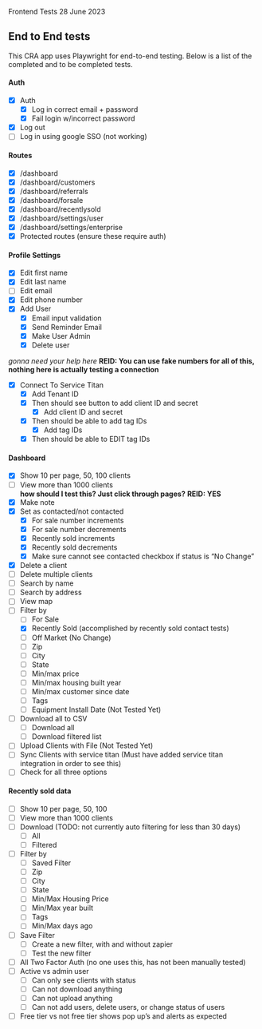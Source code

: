 Frontend Tests 28 June 2023

## End to End tests
 
 This CRA app uses Playwright for end-to-end testing.  Below is a list of the completed and to be completed tests.

#### Auth

- [x] Auth
  - [x] Log in correct email + password
  - [x] Fail login w/incorrect password 
- [x] Log out
- [ ] Log in using google SSO (not working)

#### Routes
- [x] /dashboard
- [x] /dashboard/customers
- [x] /dashboard/referrals
- [x] /dashboard/forsale
- [x] /dashboard/recentlysold
- [x] /dashboard/settings/user
- [x] /dashboard/settings/enterprise
- [x] Protected routes (ensure these require auth)

#### Profile Settings

- [x] Edit first name
- [x] Edit last name
- [ ] Edit email
- [x] Edit phone number
- [x] Add User
  - [x] Email input validation
  - [x] Send Reminder Email
  - [x] Make User Admin
  - [x] Delete user

*gonna need your help here*
**REID: You can use fake numbers for all of this, nothing here is actually testing a connection**
- [x] Connect To Service Titan
  - [x] Add Tenant ID
  - [x] Then should see button to add client ID and secret
    - [x] Add client ID and secret
  - [x] Then should be able to add tag IDs
    - [x] Add tag IDs
  - [x] Then should be able to EDIT tag IDs

#### Dashboard

- [x] Show 10 per page, 50, 100 clients
- [ ] View more than 1000 clients  
**how should I test this?  Just click through pages?** 
**REID: YES**
- [x] Make note
- [x] Set as contacted/not contacted
  - [x] For sale number increments
  - [x] For sale number decrements
  - [x] Recently sold increments
  - [x] Recently sold decrements
  - [x] Make sure cannot see contacted checkbox if status is “No Change”
- [x] Delete a client
- [ ] Delete multiple clients
- [ ] Search by name
- [ ] Search by address
- [ ] View map
- [ ] Filter by
  - [ ] For Sale
  - [x] Recently Sold (accomplished by recently sold contact tests)
  - [ ] Off Market (No Change)
  - [ ] Zip
  - [ ] City
  - [ ] State
  - [ ] Min/max price
  - [ ] Min/max housing built year
  - [ ] Min/max customer since date
  - [ ] Tags
  - [ ] Equipment Install Date (Not Tested Yet)
- [ ] Download all to CSV
  - [ ] Download all
  - [ ] Download filtered list
- [ ] Upload Clients with File (Not Tested Yet)
- [ ] Sync Clients with service titan (Must have added service titan integration in order to see this)
- [ ] Check for all three options

#### Recently sold data
- [ ] Show 10 per page, 50, 100
- [ ] View more than 1000 clients
- [ ] Download (TODO: not currently auto filtering for less than 30 days)
  - [ ] All
  - [ ] Filtered
- [ ] Filter by
  - [ ] Saved Filter
  - [ ] Zip
  - [ ] City
  - [ ] State
  - [ ] Min/Max Housing Price
  - [ ] Min/Max year built
  - [ ] Tags
  - [ ] Min/Max days ago
- [ ] Save Filter
  - [ ] Create a new filter, with and without zapier
  - [ ] Test the new filter
- [ ] All Two Factor Auth (no one uses this, has not been manually tested)
- [ ] Active vs admin user
  - [ ] Can only see clients with status
  - [ ] Can not download anything
  - [ ] Can not upload anything
  - [ ] Can not add users, delete users, or change status of users
- [ ] Free tier vs not free tier shows pop up’s and alerts as expected
